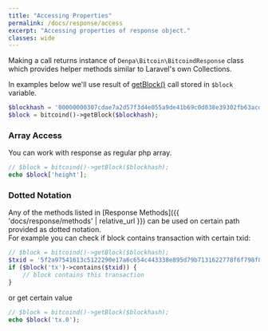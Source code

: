 ```yaml
---
title: "Accessing Properties"
permalink: /docs/response/access
excerpt: "Accessing properties of response object."
classes: wide
---
```

Making a call returns instance of `Denpa\Bitcoin\BitcoindResponse` class which provides helper methods similar to Laravel's own Collections.

In examples below we'll use result of [getBlock()](https://bitcoin.org/en/developer-reference#getblock) call stored in `$block` variable.
```php
$blockhash = '00000000307cdae7a2d57f3d4e055a9de41b69c0d038e39302fb63acd41d0cd1';
$block = bitcoind()->getBlock($blockhash);
```

### Array Access
You can work with response as regular php array.
```php
// $block = bitcoind()->getBlock($blockhash);
echo $block['height'];
```

### Dotted Notation
Any of the methods listed in [Response Methods]({{ 'docs/response/methods' | relative_url }}) can be used on certain path provided as dotted notation.  
For example you can check if block contains transaction with certain txid:
```php
// $block = bitcoind()->getBlock($blockhash);
$txid = '5f2a97541613c5122290e17a6c654c443338e895d79b7131622778f6f798f851';
if ($block('tx')->contains($txid)) {
	// block contains this transaction
}
```
or get certain value
```php
// $block = bitcoind()->getBlock($blockhash);
echo $block('tx.0');
```
